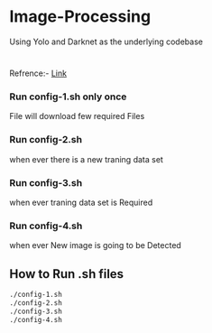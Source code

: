 # Image-Processing
Using Yolo and Darknet as the underlying codebase
#
Refrence:- [Link](https://blog.francium.tech/custom-object-training-and-detection-with-yolov3-darknet-and-opencv-41542f2ff44e)


### Run config-1.sh only once
File will download few required Files 
### Run config-2.sh 
when ever there is a new traning data set
### Run config-3.sh 
when ever traning data set is Required
### Run config-4.sh 
when ever New image is going to be Detected
## How to Run .sh files
```bash
./config-1.sh
./config-2.sh
./config-3.sh
./config-4.sh
```
